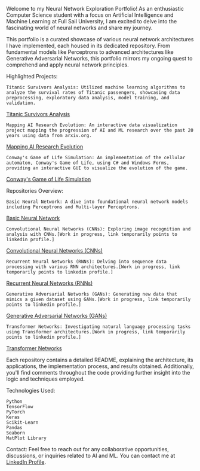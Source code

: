 Welcome to my Neural Network Exploration Portfolio! As an enthusiastic Computer Science student with a focus on Artificial Intelligence and Machine Learning at Full Sail University, I am excited to delve into the fascinating world of neural networks and share my journey.

This portfolio is a curated showcase of various neural network architectures I have implemented, each housed in its dedicated repository. From fundamental models like Perceptrons to advanced architectures like Generative Adversarial Networks, this portfolio mirrors my ongoing quest to comprehend and apply neural network principles.

Highlighted Projects:

    Titanic Survivors Analysis: Utilized machine learning algorithms to analyze the survival rates of Titanic passengers, showcasing data preprocessing, exploratory data analysis, model training, and validation.
[Titanic Survivors Analysis](https://github.com/Hoover070/MIS_Research_Hoover)

    Mapping AI Research Evolution: An interactive data visualization project mapping the progression of AI and ML research over the past 20 years using data from arxiv.org.
 [Mapping AI Research Evolution](https://github.com/Hoover070/DVM_RP_Hoover)
 
    Conway's Game of Life Simulation: An implementation of the cellular automaton, Conway's Game of Life, using C# and Windows Forms, providing an interactive GUI to visualize the evolution of the game.
  [Conway's Game of Life Simulation](https://github.com/Hoover070/ConwaysGameOfLife)
  
Repositories Overview:

    Basic Neural Network: A dive into foundational neural network models including Perceptrons and Multi-layer Perceptrons.
[Basic Neural Network](https://github.com/Hoover070/basic-neural-network)
    
    
    Convolutional Neural Networks (CNNs): Exploring image recognition and analysis with CNNs.[Work in progress, link temporarily points to linkedin profile.]
[Convolutional Neural Networks (CNNs)](https://www.linkedin.com/in/williamhoover70/)
    
    
    Recurrent Neural Networks (RNNs): Delving into sequence data processing with various RNN architectures.[Work in progress, link temporarily points to linkedin profile.]
[Recurrent Neural Networks (RNNs)](https://www.linkedin.com/in/williamhoover70/)
    
    
    Generative Adversarial Networks (GANs): Generating new data that mimics a given dataset using GANs.[Work in progress, link temporarily points to linkedin profile.]
[Generative Adversarial Networks (GANs)](https://www.linkedin.com/in/williamhoover70/)
    
    
    Transformer Networks: Investigating natural language processing tasks using Transformer architectures.[Work in progress, link temporarily points to linkedin profile.]
[Transformer Networks](https://www.linkedin.com/in/williamhoover70/)
    
    

Each repository contains a detailed README, explaining the architecture, its applications, the implementation process, and results obtained. Additionally, you'll find comments throughout the code providing further insight into the logic and techniques employed.

Technologies Used:

    Python
    TensorFlow
    PyTorch
    Keras
    Scikit-Learn
    Pandas
    Seaborn
    MatPlot Library

Contact:
Feel free to reach out for any collaborative opportunities, discussions, or inquiries related to AI and ML. You can contact me at [LinkedIn Profile](https://www.linkedin.com/in/williamhoover70/).
